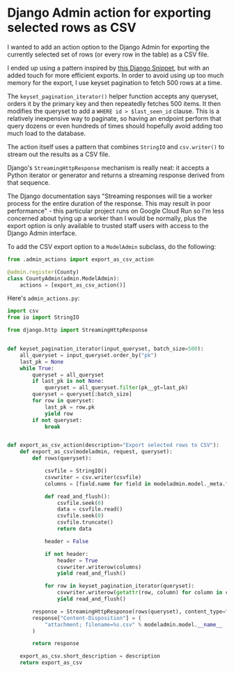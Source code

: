 # Django Admin action for exporting selected rows as CSV

I wanted to add an action option to the Django Admin for exporting the currently selected set of rows (or every row in the table) as a CSV file.

I ended up using a pattern inspired by [this Django Snippet](https://djangosnippets.org/snippets/10767/), but with an added touch for more efficient exports. In order to avoid using up too much memory for the export, I use keyset pagination to fetch 500 rows at a time.

The `keyset_pagination_iterator()` helper function accepts any queryset, orders it by the primary key and then repeatedly fetches 500 items. It then modifies the queryset to add a `WHERE id > $last_seen_id` clause. This is a relatively inexpensive way to paginate, so having an endpoint perform that query dozens or even hundreds of times should hopefully avoid adding too much load to the database.

The action itself uses a pattern that combines `StringIO` and `csv.writer()` to stream out the results as a CSV file.

Django's `StreamingHttpResponse` mechanism is really neat: it accepts a Python iterator or generator and returns a streaming response derived from that sequence.

The Django documentation says "Streaming responses will tie a worker process for the entire duration of the response. This may result in poor performance" - this particular project runs on Google Cloud Run so I'm less concerned about tying up a worker than I would be normally, plus the export option is only available to trusted staff users with access to the Django Admin interface.

To add the CSV export option to a `ModelAdmin` subclass, do the following:

```python
from .admin_actions import export_as_csv_action

@admin.register(County)
class CountyAdmin(admin.ModelAdmin):
    actions = [export_as_csv_action()]
```
Here's `admin_actions.py`:
```python
import csv
from io import StringIO

from django.http import StreamingHttpResponse


def keyset_pagination_iterator(input_queryset, batch_size=500):
    all_queryset = input_queryset.order_by("pk")
    last_pk = None
    while True:
        queryset = all_queryset
        if last_pk is not None:
            queryset = all_queryset.filter(pk__gt=last_pk)
        queryset = queryset[:batch_size]
        for row in queryset:
            last_pk = row.pk
            yield row
        if not queryset:
            break


def export_as_csv_action(description="Export selected rows to CSV"):
    def export_as_csv(modeladmin, request, queryset):
        def rows(queryset):

            csvfile = StringIO()
            csvwriter = csv.writer(csvfile)
            columns = [field.name for field in modeladmin.model._meta.fields]

            def read_and_flush():
                csvfile.seek(0)
                data = csvfile.read()
                csvfile.seek(0)
                csvfile.truncate()
                return data

            header = False

            if not header:
                header = True
                csvwriter.writerow(columns)
                yield read_and_flush()

            for row in keyset_pagination_iterator(queryset):
                csvwriter.writerow(getattr(row, column) for column in columns)
                yield read_and_flush()

        response = StreamingHttpResponse(rows(queryset), content_type="text/csv")
        response["Content-Disposition"] = (
            "attachment; filename=%s.csv" % modeladmin.model.__name__
        )

        return response

    export_as_csv.short_description = description
    return export_as_csv
```
